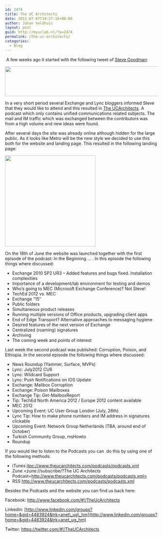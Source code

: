 ```yaml
---
id: 2474
title: The UC Architects
date: 2012-07-07T19:27:18+00:00
author: Johan Veldhuis
layout: post
guid: http://myuclab.nl/?p=2474
permalink: /the-uc-architects/
categories:
  - Blog
---
```

 A few weeks ago it started with the following tweet of <a href="http://www.stevieg.org/" target="_blank">Steve Goodman</a>:

<img title="tweet" src="https://i1.wp.com/myuclab.nl/wp-content/uploads/2012/07/tweet.jpg?resize=519%2C98" alt="" width="519" height="98" data-recalc-dims="1" />

In a very short period several Exchange and Lync bloggers informed Steve that they would like to attend and this resulted in <a href="http://www.theucarchitects.com/" target="_blank">The UCArchitects</a>. A podcast which only contains unified communications related subjects. The mail and IM traffic which was exchanged between the contributors was from a high volume and new ideas were found.

After several days the site was already online although hidden for the large public. As it looks like Metro will be the new style we decided to use this both for the website and landing page. This resulted in the following landing page:

[<img title="The UCArchitects Landingpage" src="https://i2.wp.com/myuclab.nl/wp-content/uploads/2012/07/599901_305081346249956_1827154067_n-298x300.jpg?resize=298%2C300" alt="" width="298" height="300" data-recalc-dims="1" />](https://i0.wp.com/myuclab.nl/wp-content/uploads/2012/07/599901_305081346249956_1827154067_n.jpg)

On the 18th of June the website was launched together with the first episode of the podcast: In the Beginning &#8230; . In this episode the following things where discussed:

  * Exchange 2010 SP2 UR3 – Added features and bugs fixed. Installation complexities
  * Importance of a development/lab environment for testing and demos
  * Who’s going to MEC (Microsoft Exchange Conference)? Not Steve!
  * TechEd 2012 vs. MEC
  * Exchange “15″
  * Public folders
  * Simultaneous product releases
  * Running multiple versions of Office products, upgrading client apps
  * End of Edge Transport? Alternative approaches to messaging hygiene
  * Desired features of the next version of Exchange
  * Centralized (roaming) signatures
  * Archiving
  * The coming week and points of interest

Last week the second podcast was published: Corruption, Poison, and Ethiopia. In the second episode the following things where discussed:

  * News Roundup (Yammer, Surface, MVPs)
  * Lync: July2012 CU6
  * Lync: Wildcard Support
  * Lync: Push Notifications on IOS Update
  * Exchange: Mailbox Corruption
  * Exchange: Poison Mailboxes
  * Exchange Tip: Get-MailboxReport
  * Tip: TechEd North America 2012 / Europe 2012 content available
  * MEC 2012
  * Upcoming Event: UC User Group London (July, 26th)
  * Lync Tip: How to make phone numbers and IM address in signatures clickable
  * Upcoming Event: Network Group Netherlands (TBA, around end of October)
  * Turkish Community Group, msHowto
  * Roundup

If you would like to listen to the Podcasts you can  do this by using one of the following methods:

  * iTunes <itpc://www.theucarchitects.com/podcasts/podcasts.xml>
  * Zune <zune://subscribe/?The UC Architects Podcast=http://www.theucarchitects.com/podcasts/podcasts.xml>
  * RSS <http://www.theucarchitects.com/podcasts/podcasts.xml>

Besides the Podcasts and the website you can find us back here:

Facebook: <http://www.facebook.com/#!/TheUcArchitects>
  
Linkedin: [http://www.linkedin.com/groups?home=&gid=4483924&trk=anet\_ug\_hm](http://www.linkedin.com/groups?home=&gid=4483924&trk=anet_ug_hm)
  
Twitter: <https://twitter.com/#!/TheUCArchitects>